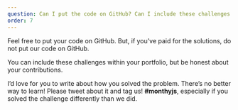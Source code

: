 ```yaml
---
question: Can I put the code on GitHub? Can I include these challenges in my portfolio? Can I blog about this?
order: 7
---
```


Feel free to put your code on GitHub. But, if you’ve paid for the solutions, do not put our code on GitHub.

You can include these challenges within your portfolio, but be honest about your contributions.

I’d love for you to write about how you solved the problem. There’s no better way to learn! Please tweet about it and tag us! **#monthyjs**, especially if you solved the challenge differently than we did.
